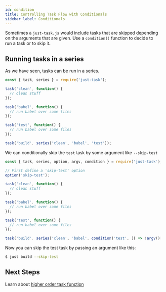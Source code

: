 ```yaml
---
id: condition
title: Controlling Task Flow with Conditionals
sidebar_label: Conditionals
---
```


Sometimes a `just-task.js` would include tasks that are skipped depending on the arguments that are given. Use a `condition()` function to decide to run a task or to skip it.

## Running tasks in a series

As we have seen, tasks can be run in a series.

```js
const { task, series } = require('just-task');

task('clean', function() {
  // clean stuff
});

task('babel', function() {
  // run babel over some files
});

task('test', function() {
  // run babel over some files
});

task('build', series('clean', 'babel', 'test'));
```

We can conditionally skip the `test` task by some argument like `--skip-test`

```js
const { task, series, option, argv, condition } = require('just-task');

// First define a 'skip-test' option
option('skip-test');

task('clean', function() {
  // clean stuff
});

task('babel', function() {
  // run babel over some files
});

task('test', function() {
  // run babel over some files
});

task('build', series('clean', 'babel', condition('test', () => !argv()['skip-test'])));
```

Now you can skip the test task by passing an argument like this:

```sh
$ just build --skip-test
```

## Next Steps

Learn about [higher order task function](thunk.md)
